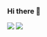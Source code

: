 ### Hi there 👋
![](https://img.shields.io/badge/typescript-3178C6?logo=typescript&logoColor=white)
![](https://img.shields.io/badge/nestjs-E0234E?logo=nestjs&logoColor=white)

<!--
**centurio1987/centurio1987** is a ✨ _special_ ✨ repository because its `README.md` (this file) appears on your GitHub profile.

Here are some ideas to get you started:

- 🔭 I’m currently working on ...
- 🌱 I’m currently learning ...
- 👯 I’m looking to collaborate on ...
- 🤔 I’m looking for help with ...
- 💬 Ask me about ...
- 📫 How to reach me: ...
- 😄 Pronouns: ...
- ⚡ Fun fact: ...
-->
